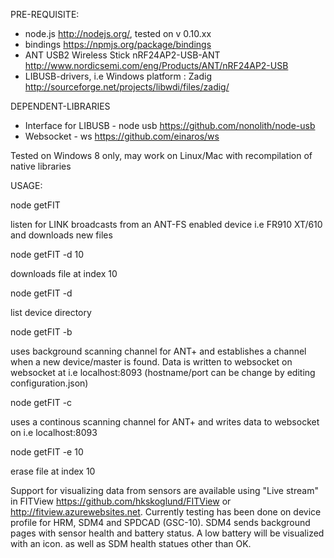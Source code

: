 PRE-REQUISITE:

  - node.js http://nodejs.org/, tested on v 0.10.xx
  - bindings https://npmjs.org/package/bindings
  - ANT USB2 Wireless Stick nRF24AP2-USB-ANT http://www.nordicsemi.com/eng/Products/ANT/nRF24AP2-USB
  - LIBUSB-drivers, i.e Windows platform : Zadig http://sourceforge.net/projects/libwdi/files/zadig/
  
DEPENDENT-LIBRARIES

  - Interface for LIBUSB - node usb https://github.com/nonolith/node-usb
  - Websocket - ws https://github.com/einaros/ws
  
Tested on Windows 8 only, may work on Linux/Mac with recompilation of native libraries

USAGE:

node getFIT 

  listen for LINK broadcasts from an ANT-FS enabled device i.e FR910 XT/610 and downloads new files
  
node getFIT -d 10

  downloads file at index 10
  
node getFIT -d 

  list device directory
  
node getFIT -b

  uses background scanning channel for ANT+ and establishes a channel when a new device/master is found. Data is written to websocket
  on websocket at i.e localhost:8093 (hostname/port can be change by editing configuration.json)
  
node getFIT -c

  uses a continous scanning channel for ANT+ and writes data to websocket on i.e localhost:8093
  
node getFIT -e 10

  erase file at index 10
  
Support for visualizing data from sensors are available using "Live stream" in FITView https://github.com/hkskoglund/FITView or http://fitview.azurewebsites.net.
Currently testing has been done on device profile for HRM, SDM4 and SPDCAD (GSC-10). SDM4 sends background pages with
sensor health and battery status. A low battery will be visualized with an icon. as well as SDM health statues other than OK.

